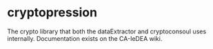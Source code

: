 # cryptopression
The crypto library that both the dataExtractor and cryptoconsoul uses internally. Documentation exists on the CA-IeDEA wiki.
